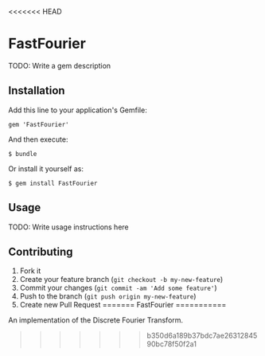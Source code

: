 <<<<<<< HEAD
# FastFourier

TODO: Write a gem description

## Installation

Add this line to your application's Gemfile:

    gem 'FastFourier'

And then execute:

    $ bundle

Or install it yourself as:

    $ gem install FastFourier

## Usage

TODO: Write usage instructions here

## Contributing

1. Fork it
2. Create your feature branch (`git checkout -b my-new-feature`)
3. Commit your changes (`git commit -am 'Add some feature'`)
4. Push to the branch (`git push origin my-new-feature`)
5. Create new Pull Request
=======
FastFourier
===========

An implementation of the Discrete Fourier Transform.
>>>>>>> b350d6a189b37bdc7ae2631284590bc78f50f2a1
